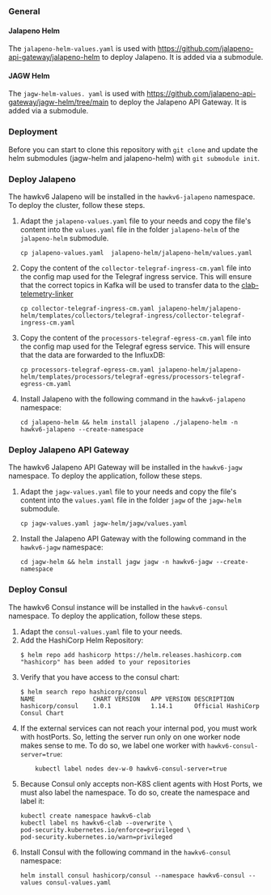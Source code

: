 ### General
#### Jalapeno Helm
The `jalapeno-helm-values.yaml` is used with https://github.com/jalapeno-api-gateway/jalapeno-helm to deploy Jalapeno.
It is added via a submodule.

#### JAGW Helm
The `jagw-helm-values. yaml` is used with https://github.com/jalapeno-api-gateway/jagw-helm/tree/main to deploy the Jalapeno API Gateway.
It is added via a submodule.

### Deployment
Before you can start to clone this repository with `git clone` and update the helm submodules (jagw-helm and jalapeno-helm) with `git submodule init`.

### Deploy Jalapeno
The hawkv6 Jalapeno will be installed in the `hawkv6-jalapeno` namespace.
To deploy the cluster, follow these steps.
1. Adapt the `jalapeno-values.yaml` file to your needs and copy the file's content into the `values.yaml` file in the folder `jalapeno-helm` of the `jalapeno-helm` submodule.
	```
	cp jalapeno-values.yaml  jalapeno-helm/jalapeno-helm/values.yaml
	``` 
2. Copy the content of the `collector-telegraf-ingress-cm.yaml` file into the config map used for the Telegraf ingress service. This will ensure that the correct topics in Kafka will be used to transfer data to the [clab-telemetry-linker](https://github.com/hawkv6/clab-telemetry-linker)
	```
	cp collector-telegraf-ingress-cm.yaml jalapeno-helm/jalapeno-helm/templates/collectors/telegraf-ingress/collector-telegraf-ingress-cm.yaml
	```
3. Copy the content of the `processors-telegraf-egress-cm.yaml` file into the config map used for the Telegraf egress service. This will ensure that the data are forwarded to the InfluxDB:
	```
	cp processors-telegraf-egress-cm.yaml jalapeno-helm/jalapeno-helm/templates/processors/telegraf-egress/processors-telegraf-egress-cm.yaml
	```
4. Install Jalapeno with the following command in the `hawkv6-jalapeno` namespace:
	```
	cd jalapeno-helm && helm install jalapeno ./jalapeno-helm -n hawkv6-jalapeno --create-namespace
	```

### Deploy Jalapeno API Gateway
The hawkv6 Jalapeno API Gateway will be installed in the `hawkv6-jagw` namespace.
To deploy the application, follow these steps.
1. Adapt the `jagw-values.yaml` file to your needs and copy the file's content into the `values.yaml` file in the folder `jagw` of the `jagw-helm` submodule.
	```
	cp jagw-values.yaml jagw-helm/jagw/values.yaml
	``` 
2. Install the Jalapeno API Gateway with the following command in the `hawkv6-jagw` namespace:
	```
    cd jagw-helm && helm install jagw jagw -n hawkv6-jagw --create-namespace
	``` 


### Deploy Consul
The hawkv6 Consul instance will be installed in the `hawkv6-consul` namespace.
To deploy the application, follow these steps.
1. Adapt the `consul-values.yaml` file to your needs.
2. Add the HashiCorp Helm Repository:
	```
	$ helm repo add hashicorp https://helm.releases.hashicorp.com
	"hashicorp" has been added to your repositories
	```
3. Verify that you have access to the consul chart:
	```
	$ helm search repo hashicorp/consul
	NAME                CHART VERSION   APP VERSION DESCRIPTION
	hashicorp/consul    1.0.1           1.14.1      Official HashiCorp Consul Chart
	```
4. If the external services can not reach your internal pod, you must work with hostPorts. So, letting the server run only on one worker node makes sense to me. To do so, we label one worker with  `hawkv6-consul-server=true`:
	```
		kubectl label nodes dev-w-0 hawkv6-consul-server=true
	```
5. Because Consul only accepts non-K8S client agents with Host Ports, we must also label the namespace. To do so, create the namespace and label it:
	```
	kubectl create namespace hawkv6-clab
	kubectl label ns hawkv6-clab --overwrite \
  	pod-security.kubernetes.io/enforce=privileged \
  	pod-security.kubernetes.io/warn=privileged
	```
6. Install Consul with the following command in the `hawkv6-consul` namespace:
	```
	helm install consul hashicorp/consul --namespace hawkv6-consul --values consul-values.yaml
	``` 
